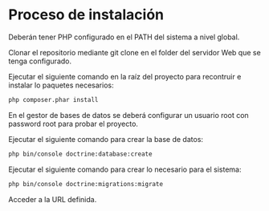 # Proceso de instalación
Deberán tener PHP configurado en el PATH del sistema a nivel global.

Clonar el repositorio mediante git clone en el folder del servidor Web que se tenga configurado.

Ejecutar el siguiente comando en la raíz del proyecto para recontruir e instalar lo paquetes necesarios:
```bash
php composer.phar install
```
En el gestor de bases de datos se deberá configurar un usuario root con password root para probar el proyecto.

Ejecutar el siguiente comando para crear la base de datos:
```bash
php bin/console doctrine:database:create
```

Ejecutar el siguiente comando para crear lo necesario para el sistema:
```bash
php bin/console doctrine:migrations:migrate
```

Acceder a la URL definida.
